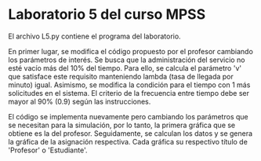 # Laboratorio 5 del curso MPSS

El archivo L5.py contiene el programa del laboratorio.

En primer lugar, se modifica el código propuesto por el profesor cambiando los parámetros de interés.
Se busca que la administración del servicio no esté vacío más del 10% del tiempo. Para ello, se calcula el 
parámetro 'v' que satisface este requisito manteniendo lambda (tasa de llegada por minuto) igual. Asimismo,
se modifica la condición para el tiempo con 1  más solicitudes en el sistema. El criterio de la frecuencia 
entre tiempo debe ser mayor al 90% (0.9) según las instrucciones.


El código se implementa nuevamente pero cambiando los parámetros que se necesitan para la simulación, por lo tanto,
la primera gráfica que se obtiene es la del profesor. Seguidamente, se calculan los datos y se genera la gráfica de
la asignación respectiva. Cada gráfica su respectivo título de 'Profesor' o 'Estudiante'.

